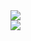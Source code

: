 <a href="https://github-readme-stats.vercel.app/api?username=robcholz&count_private=true&show_icons=true">
  <img align="center" src="https://github-readme-stats.vercel.app/api?username=robcholz&count_private=true&theme=tokyonight&show_icons=true" />
</a>

<br />

<a href="https://github-readme-stats.vercel.app/api/top-langs/?username=robcholz">
  <img align="center" src="https://github-readme-stats.vercel.app/api/top-langs/?username=robcholz&theme=tokyonight" />
</a>